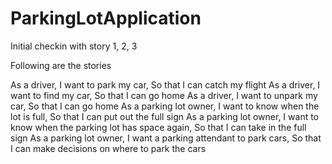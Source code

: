# ParkingLotApplication
Initial checkin with story 1, 2, 3

Following are the stories 

As a driver, I want to park my car, So that I can catch my flight
As a driver, I want to find my car, So that I can go home
As a driver, I want to unpark my car, So that I can go home
As a parking lot owner, I want to know when the lot is full, So that I can put out the full sign
As a parking lot owner, I want to know when the parking lot has space again, So that I can take in the full sign
As a parking lot owner, I want a parking attendant to park cars, So that I can make decisions on where to park the cars
